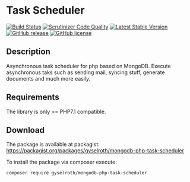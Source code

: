 # Task Scheduler 

[![Build Status](https://travis-ci.org/gyselroth/mongodb-php-task-scheduler.svg?branch=master)](https://travis-ci.org/gyselroth/micro-mongodb-async-scheduler)
[![Scrutinizer Code Quality](https://scrutinizer-ci.com/g/gyselroth/mongodb-php-task-scheduler/badges/quality-score.png?b=master)](https://scrutinizer-ci.com/g/gyselroth/micro-mongodb-async-scheduler/?branch=master)
[![Latest Stable Version](https://img.shields.io/packagist/v/gyselroth/mongodb-php-task-scheduler.svg)](https://packagist.org/packages/gyselroth/micro-mongodb-async-scheduler)
[![GitHub release](https://img.shields.io/github/release/gyselroth/mongodb-php-task-scheduler.svg)](https://github.com/gyselroth/micro-mongodb-async-scheduler/releases)
[![GitHub license](https://img.shields.io/badge/license-MIT-blue.svg)](https://raw.githubusercontent.com/gyselroth/mongodb-php-task-scheduler/master/LICENSE)

## Description
Asynchronous task scheduler for php based on MongoDB. Execute asynchronous taks such as sending mail, syncing stuff, generate documents  and much more easily.

## Requirements
The library is only >= PHP7.1 compatible.

## Download
The package is available at packagist: https://packagist.org/packages/gyselroth/mongodb-php-task-scheduler

To install the package via composer execute:
```
composer require gyselroth/mongodb-php-task-scheduler
```


